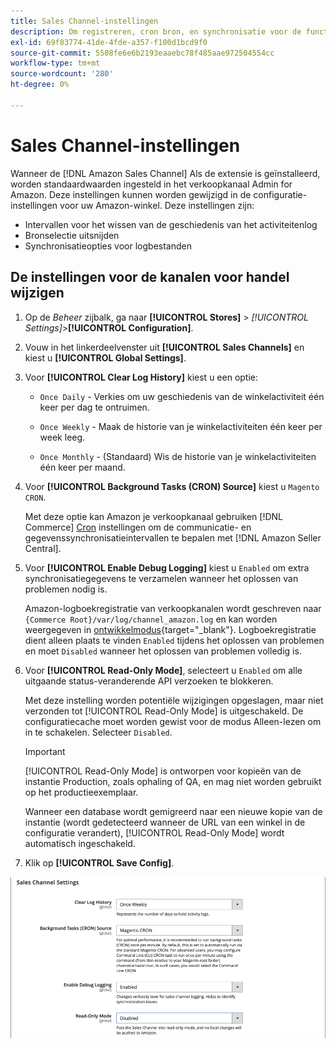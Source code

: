 ```yaml
---
title: Sales Channel-instellingen
description: Om registreren, cron bron, en synchronisatie voor de functies van het verkoopkanaal van Amazon te beheren, werk de configuratie van de Handel bij.
exl-id: 69f83774-41de-4fde-a357-f100d1bcd9f0
source-git-commit: 5508fe6e6b2193eaaebc78f485aae972504554cc
workflow-type: tm+mt
source-wordcount: '280'
ht-degree: 0%

---
```


# Sales Channel-instellingen

Wanneer de [!DNL Amazon Sales Channel] Als de extensie is geïnstalleerd, worden standaardwaarden ingesteld in het verkoopkanaal Admin for Amazon. Deze instellingen kunnen worden gewijzigd in de configuratie-instellingen voor uw Amazon-winkel. Deze instellingen zijn:

- Intervallen voor het wissen van de geschiedenis van het activiteitenlog
- Bronselectie uitsnijden
- Synchronisatieopties voor logbestanden

## De instellingen voor de kanalen voor handel wijzigen

1. Op de _Beheer_ zijbalk, ga naar **[!UICONTROL Stores]** > _[!UICONTROL Settings]_>**[!UICONTROL Configuration]**.

1. Vouw in het linkerdeelvenster uit **[!UICONTROL Sales Channels]** en kiest u **[!UICONTROL Global Settings]**.

1. Voor **[!UICONTROL Clear Log History]** kiest u een optie:

   - `Once Daily` - Verkies om uw geschiedenis van de winkelactiviteit één keer per dag te ontruimen.

   - `Once Weekly` - Maak de historie van je winkelactiviteiten één keer per week leeg.

   - `Once Monthly` - (Standaard) Wis de historie van je winkelactiviteiten één keer per maand.

1. Voor **[!UICONTROL Background Tasks (CRON) Source]** kiest u `Magento CRON`.

   Met deze optie kan Amazon je verkoopkanaal gebruiken [!DNL Commerce] [Cron](https://docs.magento.com/user-guide/system/cron.html) instellingen om de communicatie- en gegevenssynchronisatieintervallen te bepalen met [!DNL Amazon Seller Central].

1. Voor **[!UICONTROL Enable Debug Logging]** kiest u `Enabled` om extra synchronisatiegegevens te verzamelen wanneer het oplossen van problemen nodig is.

   Amazon-logboekregistratie van verkoopkanalen wordt geschreven naar `{Commerce Root}/var/log/channel_amazon.log` en kan worden weergegeven in [ontwikkelmodus](https://docs.magento.com/user-guide/magento/installation-modes.html){target=&quot;_blank&quot;}. Logboekregistratie dient alleen plaats te vinden `Enabled` tijdens het oplossen van problemen en moet `Disabled` wanneer het oplossen van problemen volledig is.

1. Voor **[!UICONTROL Read-Only Mode]**, selecteert u `Enabled` om alle uitgaande status-veranderende API verzoeken te blokkeren.

   Met deze instelling worden potentiële wijzigingen opgeslagen, maar niet verzonden tot [!UICONTROL Read-Only Mode] is uitgeschakeld. De configuratiecache moet worden gewist voor de modus Alleen-lezen om in te schakelen. Selecteer `Disabled`.

   >[!IMPORTANT]
   >
   >[!UICONTROL Read-Only Mode] is ontworpen voor kopieën van de instantie Production, zoals ophaling of QA, en mag niet worden gebruikt op het productieexemplaar.
   >
   >Wanneer een database wordt gemigreerd naar een nieuwe kopie van de instantie (wordt gedetecteerd wanneer de URL van een winkel in de configuratie verandert), [!UICONTROL Read-Only Mode] wordt automatisch ingeschakeld.

1. Klik op **[!UICONTROL Save Config]**.

![Sales Channel-configuratie-instellingen](assets/config-sales-channel-global-settings.png)
